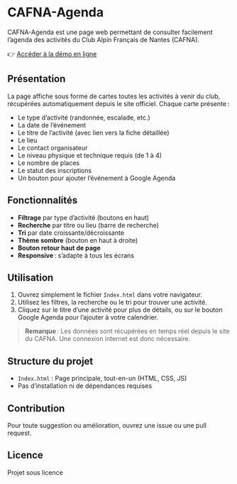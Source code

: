 # CAFNA-Agenda
CAFNA-Agenda est une page web permettant de consulter facilement l’agenda des activités du Club Alpin Français de Nantes (CAFNA).

👉 [Accéder à la démo en ligne](https://teo-test.github.io/CAFNA-Agenda/index.html)

## Présentation

La page affiche sous forme de cartes toutes les activités à venir du club, récupérées automatiquement depuis le site officiel. Chaque carte présente :

- Le type d’activité (randonnée, escalade, etc.)
- La date de l’événement
- Le titre de l’activité (avec lien vers la fiche détaillée)
- Le lieu
- Le contact organisateur
- Le niveau physique et technique requis (de 1 à 4)
- Le nombre de places
- Le statut des inscriptions
- Un bouton pour ajouter l’événement à Google Agenda

## Fonctionnalités

- **Filtrage** par type d’activité (boutons en haut)
- **Recherche** par titre ou lieu (barre de recherche)
- **Tri** par date croissante/décroissante
- **Thème sombre** (bouton en haut à droite)
- **Bouton retour haut de page**
- **Responsive** : s’adapte à tous les écrans

## Utilisation

1. Ouvrez simplement le fichier `Index.html` dans votre navigateur.
2. Utilisez les filtres, la recherche ou le tri pour trouver une activité.
3. Cliquez sur le titre d’une activité pour plus de détails, ou sur le bouton Google Agenda pour l’ajouter à votre calendrier.

> **Remarque** : Les données sont récupérées en temps réel depuis le site du CAFNA. Une connexion internet est donc nécessaire.

## Structure du projet

- `Index.html` : Page principale, tout-en-un (HTML, CSS, JS)
- Pas d’installation ni de dépendances requises

## Contribution

Pour toute suggestion ou amélioration, ouvrez une issue ou une pull request.

## Licence

Projet sous licence
